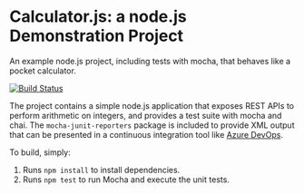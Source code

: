 Calculator.js: a node.js Demonstration Project
==============================================
An example node.js project, including tests with mocha, that behaves like
a pocket calculator.

[![Build Status](https://dev.azure.com/jcliuaz400/Integrating%20External%20Source%20Control%20with%20Azure%20Pipelines%202/_apis/build/status/jcliu-az400.calculator?branchName=master)](https://dev.azure.com/jcliuaz400/Integrating%20External%20Source%20Control%20with%20Azure%20Pipelines%202/_build/latest?definitionId=7&branchName=master)

The project contains a simple node.js application that exposes REST APIs
to perform arithmetic on integers, and provides a test suite with mocha
and chai.  The `mocha-junit-reporters` package is included to provide XML
output that can be presented in a continuous integration tool like
[Azure DevOps](https://azure.com/devops).

To build, simply:

1. Runs `npm install` to install dependencies.
2. Runs `npm test` to run Mocha and execute the unit tests.


